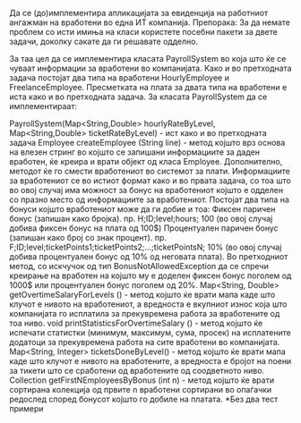 Да се (до)имплементира апликацијата за евиденција на работниот ангажман на вработени во една ИТ компанија. Препорака: За да немате проблем со исти имиња на класи користете посебни пакети за двете задачи, доколку сакате да ги решавате одделно.

За таа цел да се имплементира класата PayrollSystem во која што ќе се чуваат информации за вработени во компанијата. Како и во претходната задача постојат два типа на вработени HourlyEmployee и FreelanceEmployee. Пресметката на плата за двата типа на вработени е иста како и во претходната задача. За класата PayrollSystem да се имплементираат:

PayrollSystem(Map<String,Double> hourlyRateByLevel, Map<String,Double> ticketRateByLevel) - ист како и во претходната задача
Employee createEmployee (String line) - метод којшто врз основа на влезен стринг во којшто се запишани информациите за даден вработен, ќе креира и врати објект од класа Employee. Дополнително, методот ќе го смести вработениот во системот за плати. Информациите за вработениот се во истиот формат како и во првата задача, со тоа што во овој случај има можност за бонус на вработениот којшто е одделен со празно место од информациите за вработениот. Постојат два типа на бонуси којшто вработениот може да ги добие и тоа:
Фиксен паричен бонус (запишан како бројка). пр. H;ID;level;hours; 100 (во овој случај добива фиксен бонус на плата од 100\$)
Процентуален паричен бонус (запишан како број со знак процент). пр. F;ID;level;ticketPoints1;ticketPoints2;...;ticketPointsN; 10% (во овој случај добива процентуален бонус од 10% од неговата плата).
Во претходниот метод, со искчучок од тип BonusNotAllowedException да се спречи креирање на вработен на којшто му е доделен фиксен бонус поголем од 1000\$ или процентуален бонус поголем од 20%.
Map<String, Double> getOvertimeSalaryForLevels () - метод којшто ќе врати мапа каде што клучот е нивото на вработениот, а вредноста е вкупниот износ која што компанијата го исплатила за прекувремена работа за вработените од тоа ниво.
void printStatisticsForOvertimeSalary () - метод којшто ќе испечати статистки (минимум, максимум, сума, просек) на исплатените додатоци за прекувремена работа на сите вработени во компанијата.
Map<String, Integer> ticketsDoneByLevel() - метод којшто ќе врати мапа каде што клучот е нивото на вработените, а вредноста е бројот на поени за тикети што се сработени од вработените од соодветното ниво.
Collection<Employee> getFirstNEmployeesByBonus (int n) - метод којшто ќе врати сортирана колекција од првите n вработени сортирани во опаѓачки редослед според бонусот којшто го добиле на платата.
*Без два тест примери